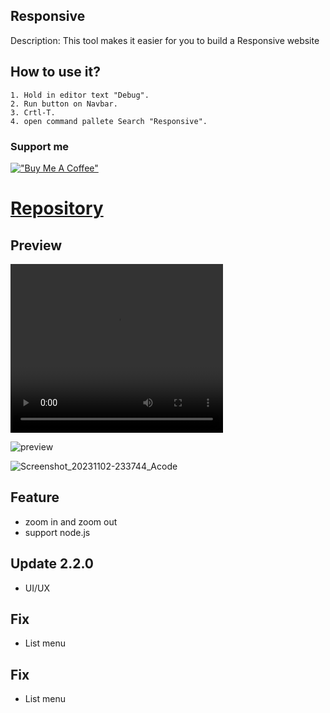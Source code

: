 ## **Responsive**
Description: This tool makes it easier for you to build a Responsive website 

## **How to use it?**
```
1. Hold in editor text "Debug".
2. Run button on Navbar.
3. Crtl-T.
4. open command pallete Search "Responsive".
```

### Support me
[!["Buy Me A Coffee"](https://www.buymeacoffee.com/assets/img/custom_images/orange_img.png)](https://www.buymeacoffee.com/cubarabara)

# [Repository](https://github.com/cubarabara/responsive-acode)

## **Preview**
<video src="https://github.com/cubarabara/Responsive-tools-acode/assets/36744420/4665e363-493c-4be0-9f25-8cc263b24603" height="270" width="340" controls></video>

![preview](https://github.com/cubarabara/Responsive-tools-acode/assets/36744420/48105c66-8417-41df-9dad-f6bbeeb2e034)

![Screenshot_20231102-233744_Acode](https://github.com/cubarabara/Responsive-tools-acode/assets/36744420/483f93ac-5431-46a3-8927-19f935bea5b4)


## Feature
* zoom in and zoom out
* support node.js

## Update 2.2.0
* UI/UX

## Fix
* List menu

## Fix
* List menu
